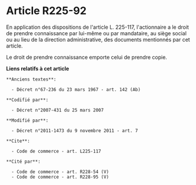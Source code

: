 # Article R225-92

En application des dispositions de l'article L. 225-117, l'actionnaire a le droit de prendre connaissance par lui-même ou par
mandataire, au siège social ou au lieu de la direction administrative, des documents mentionnés par cet article. 

Le droit de prendre connaissance emporte celui de prendre copie.

**Liens relatifs à cet article**

	**Anciens textes**:

	  - Décret n°67-236 du 23 mars 1967 - art. 142 (Ab)

	**Codifié par**:

	  - Décret n°2007-431 du 25 mars 2007

	**Modifié par**:

	  - Décret n°2011-1473 du 9 novembre 2011 - art. 7

	**Cite**:

	  - Code de commerce - art. L225-117

	**Cité par**:

	  - Code de commerce - art. R228-54 (V)
	  - Code de commerce - art. R228-95 (V)
